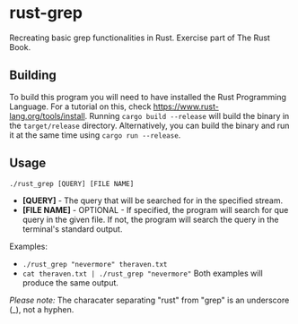 # rust-grep
Recreating basic grep functionalities in Rust. Exercise part of The Rust Book.

## Building
To build this program you will need to have installed the Rust Programming Language. For a tutorial on this, check https://www.rust-lang.org/tools/install.
Running ```cargo build --release``` will build the binary in the ```target/release``` directory. Alternatively, you can build the binary and run it at the same time using ```cargo run --release```.


## Usage
```./rust_grep [QUERY] [FILE NAME]```

* **[QUERY]** - The query that will be searched for in the specified stream.
* **[FILE NAME]** - OPTIONAL - If specified, the program will search for que query in the given file. If not, the program will search the query in the terminal's standard output.

Examples:
* ```./rust_grep "nevermore" theraven.txt ```
* ```cat theraven.txt | ./rust_grep "nevermore"```
Both examples will produce the same output.

*Please note:* The characater separating "rust" from "grep" is an underscore (_), not a hyphen.
